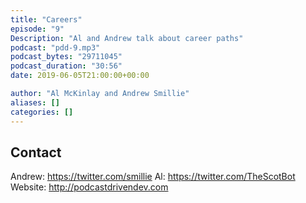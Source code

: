 ```yaml
---
title: "Careers"
episode: "9"
Description: "Al and Andrew talk about career paths"
podcast: "pdd-9.mp3"
podcast_bytes: "29711045"
podcast_duration: "30:56"
date: 2019-06-05T21:00:00+00:00

author: "Al McKinlay and Andrew Smillie"
aliases: []
categories: []
---
```


## Contact

Andrew: https://twitter.com/smillie
Al: https://twitter.com/TheScotBot
Website: http://podcastdrivendev.com
